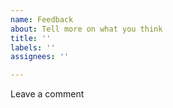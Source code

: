 ```yaml
---
name: Feedback
about: Tell more on what you think
title: ''
labels: ''
assignees: ''

---
```


Leave a comment

